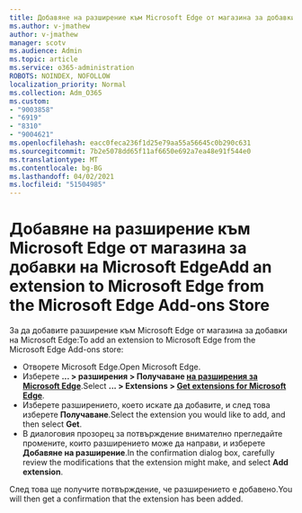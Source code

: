 ```yaml
---
title: Добавяне на разширение към Microsoft Edge от магазина за добавки на Microsoft Edge
ms.author: v-jmathew
author: v-jmathew
manager: scotv
ms.audience: Admin
ms.topic: article
ms.service: o365-administration
ROBOTS: NOINDEX, NOFOLLOW
localization_priority: Normal
ms.collection: Adm_O365
ms.custom:
- "9003858"
- "6919"
- "8310"
- "9004621"
ms.openlocfilehash: eacc0feca236f1d25e79aa55a56645c0b290c631
ms.sourcegitcommit: 7b2e5078dd65f11af6650e692a7ea48e91f544e0
ms.translationtype: MT
ms.contentlocale: bg-BG
ms.lasthandoff: 04/02/2021
ms.locfileid: "51504985"
---
```

# <a name="add-an-extension-to-microsoft-edge-from-the-microsoft-edge-add-ons-store"></a><span data-ttu-id="f138f-102">Добавяне на разширение към Microsoft Edge от магазина за добавки на Microsoft Edge</span><span class="sxs-lookup"><span data-stu-id="f138f-102">Add an extension to Microsoft Edge from the Microsoft Edge Add-ons Store</span></span>

<span data-ttu-id="f138f-103">За да добавите разширение към Microsoft Edge от магазина за добавки на Microsoft Edge:</span><span class="sxs-lookup"><span data-stu-id="f138f-103">To add an extension to Microsoft Edge from the Microsoft Edge Add-ons store:</span></span>

- <span data-ttu-id="f138f-104">Отворете Microsoft Edge.</span><span class="sxs-lookup"><span data-stu-id="f138f-104">Open Microsoft Edge.</span></span>
- <span data-ttu-id="f138f-105">Изберете **... > разширения > Получаване [на разширения за Microsoft Edge](https://go.microsoft.com/fwlink/?linkid=2136408)**.</span><span class="sxs-lookup"><span data-stu-id="f138f-105">Select **... > Extensions > [Get extensions for Microsoft Edge](https://go.microsoft.com/fwlink/?linkid=2136408)**.</span></span>
- <span data-ttu-id="f138f-106">Изберете разширението, което искате да добавите, и след това изберете **Получаване**.</span><span class="sxs-lookup"><span data-stu-id="f138f-106">Select the extension you would like to add, and then select **Get**.</span></span>
- <span data-ttu-id="f138f-107">В диалоговия прозорец за потвърждение внимателно прегледайте промените, които разширението може да направи, и изберете **Добавяне на разширение**.</span><span class="sxs-lookup"><span data-stu-id="f138f-107">In the confirmation dialog box, carefully review the modifications that the extension might make, and select **Add extension**.</span></span>

<span data-ttu-id="f138f-108">След това ще получите потвърждение, че разширението е добавено.</span><span class="sxs-lookup"><span data-stu-id="f138f-108">You will then get a confirmation that the extension has been added.</span></span>
